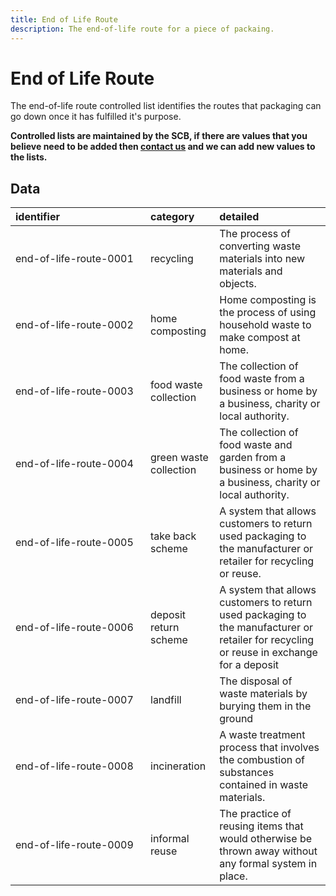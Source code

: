 ```yaml
---
title: End of Life Route
description: The end-of-life route for a piece of packaing.
---
```


# End of Life Route

The end-of-life route controlled list identifies the routes that packaging can go down once it has fulfilled it's purpose.

**Controlled lists are maintained by the SCB, if there are values that you believe need to be added then [contact us](https://www.open3p.org/contact/) and we can add new values to the lists.**

## Data
|<div style="width:200px">identifier</div>|category|detailed|
|:-|:-|:-|
|end-of-life-route-0001|recycling|The process of converting waste materials into new materials and objects.|
|end-of-life-route-0002|home composting|Home composting is the process of using household waste to make compost at home.|
|end-of-life-route-0003|food waste collection|The collection of food waste from a business or home by a business, charity or local authority.|
|end-of-life-route-0004|green waste collection|The collection of food waste and garden from a business or home by a business, charity or local authority.|
|end-of-life-route-0005|take back scheme|A system that allows customers to return used packaging to the manufacturer or retailer for recycling or reuse.|
|end-of-life-route-0006|deposit return scheme|A system that allows customers to return used packaging to the manufacturer or retailer for recycling or reuse in exchange for a deposit|
|end-of-life-route-0007|landfill|The disposal of waste materials by burying them in the ground|
|end-of-life-route-0008|incineration|A waste treatment process that involves the combustion of substances contained in waste materials.|
|end-of-life-route-0009|informal reuse|The practice of reusing items that would otherwise be thrown away without any formal system in place.|


